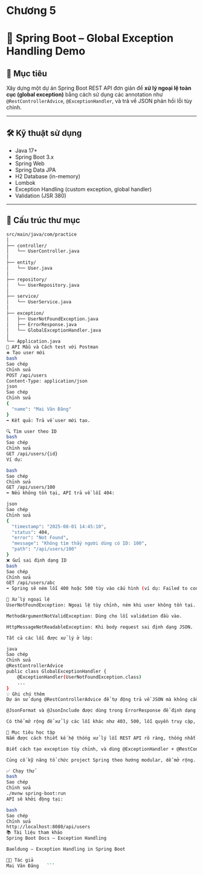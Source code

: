 # Chương 5 

# 📌 Spring Boot – Global Exception Handling Demo

## 🚀 Mục tiêu

Xây dựng một dự án Spring Boot REST API đơn giản để **xử lý ngoại lệ toàn cục (global exception)** bằng cách sử dụng các annotation như `@RestControllerAdvice`, `@ExceptionHandler`, và trả về JSON phản hồi lỗi tùy chỉnh.

---

## 🛠️ Kỹ thuật sử dụng

- Java 17+
- Spring Boot 3.x
- Spring Web
- Spring Data JPA
- H2 Database (in-memory)
- Lombok
- Exception Handling (custom exception, global handler)
- Validation (JSR 380)

---

## 📁 Cấu trúc thư mục

```bash
src/main/java/com/practice
│
├── controller/
│   └── UserController.java
│
├── entity/
│   └── User.java
│
├── repository/
│   └── UserRepository.java
│
├── service/
│   └── UserService.java
│
├── exception/
│   ├── UserNotFoundException.java
│   ├── ErrorResponse.java
│   └── GlobalExceptionHandler.java
│
└── Application.java
🧪 API Mẫu và Cách test với Postman
➕ Tạo user mới
bash
Sao chép
Chỉnh sửa
POST /api/users
Content-Type: application/json
json
Sao chép
Chỉnh sửa
{
  "name": "Mai Văn Đăng"
}
➡ Kết quả: Trả về user mới tạo.

🔍 Tìm user theo ID
bash
Sao chép
Chỉnh sửa
GET /api/users/{id}
Ví dụ:

bash
Sao chép
Chỉnh sửa
GET /api/users/100
➡ Nếu không tồn tại, API trả về lỗi 404:

json
Sao chép
Chỉnh sửa
{
  "timestamp": "2025-08-01 14:45:10",
  "status": 404,
  "error": "Not Found",
  "message": "Không tìm thấy người dùng có ID: 100",
  "path": "/api/users/100"
}
❌ Gửi sai định dạng ID
bash
Sao chép
Chỉnh sửa
GET /api/users/abc
➡ Spring sẽ ném lỗi 400 hoặc 500 tùy vào cấu hình (ví dụ: Failed to convert value of type 'String' to required type 'int')

🧯 Xử lý ngoại lệ
UserNotFoundException: Ngoại lệ tùy chỉnh, ném khi user không tồn tại.

MethodArgumentNotValidException: Dùng cho lỗi validation đầu vào.

HttpMessageNotReadableException: Khi body request sai định dạng JSON.

Tất cả các lỗi được xử lý ở lớp:

java
Sao chép
Chỉnh sửa
@RestControllerAdvice
public class GlobalExceptionHandler {
    @ExceptionHandler(UserNotFoundException.class)
    ...
}
💡 Ghi chú thêm
Dự án sử dụng @RestControllerAdvice để tự động trả về JSON mà không cần thêm @ResponseBody.

@JsonFormat và @JsonInclude được dùng trong ErrorResponse để định dạng thời gian và loại bỏ field null.

Có thể mở rộng để xử lý các lỗi khác như 403, 500, lỗi quyền truy cập, v.v.

📌 Mục tiêu học tập
Nắm được cách thiết kế hệ thống xử lý lỗi REST API rõ ràng, thống nhất.

Biết cách tạo exception tùy chỉnh, và dùng @ExceptionHandler + @RestControllerAdvice để quản lý lỗi toàn cục.

Củng cố kỹ năng tổ chức project Spring theo hướng modular, dễ mở rộng.

✅ Chạy thử
bash
Sao chép
Chỉnh sửa
./mvnw spring-boot:run
API sẽ khởi động tại:

bash
Sao chép
Chỉnh sửa
http://localhost:8080/api/users
📚 Tài liệu tham khảo
Spring Boot Docs – Exception Handling

Baeldung – Exception Handling in Spring Boot

👨‍💻 Tác giả
Mai Văn Đăng   ```